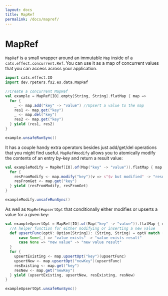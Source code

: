 ```yaml
---
layout: docs
title: MapRef
permalink: /docs/mapref/
---
```

# MapRef
`MapRef` is a small wrapper around an immutable `Map` inside of a `cats.effect.concurrent.Ref`.
You can use it as a map of concurrent values that you can access across your application.

```scala mdoc:silent
import cats.effect.IO
import dev.rpeters.fs2.es.data.MapRef

//Create a concurrent MapRef
val example = MapRef[IO].empty[String, String].flatMap { map =>
  for {
    _ <- map.add("key" -> "value") //Upsert a value to the map
    res1 <- map.get("key")
    _ <- map.del("key")
    res2 <- map.get("key")
  } yield (res1, res2)
}
```
```scala mdoc
example.unsafeRunSync()
```

It has a couple handy extra operators besides just add/get/del operations that you might find useful.
`MapRef#modify` allows you to atomically modify the contents of an entry by-key and return a result value:

```scala mdoc:silent
val exampleModify = MapRef[IO].of(Map("key" -> "value")).flatMap { map =>
  for {
    resFromModify <- map.modify("key")(v => s"$v but modified" -> "result")
    resFromGet <- map.get("key")
  } yield (resFromModify, resFromGet)
}
```
```scala mdoc
exampleModify.unsafeRunSync()
```

As well as `MapRef#upsertOpt` that conditionally either modifies or upserts a value for a given key:

```scala mdoc:silent
val exampleUpsertOpt = MapRef[IO].of(Map("key" -> "value")).flatMap { map =>
  //A helper function for either modifying or inserting a new value
  def upsertFunc(optV: Option[String]): (String, String) = optV match {
      case Some(_) => "value exists" -> "value exists result"
      case None => "new value" -> "new value result"
  }
  for {
    upsertExisting <- map.upsertOpt("key")(upsertFunc)
    upsertNew <- map.upsertOpt("newKey")(upsertFunc)
    resExisting <- map.get("key")
    resNew <- map.get("newKey")
  } yield (upsertExisting, upsertNew, resExisting, resNew)
}
```
```scala mdoc
exampleUpsertOpt.unsafeRunSync()
```
